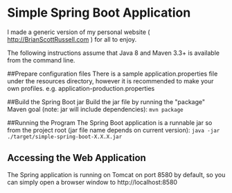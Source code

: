 # Simple Spring Boot Application
I made a generic version of my personal website ( http://BrianScottRussell.com ) for all to enjoy.

The following instructions assume that Java 8 and Maven 3.3+ is available from the command line.

##Prepare configuration files
There is a sample application.properties file under the resources directory, however it is recommended to make your own profiles.
e.g. application-production.properties

##Build the Spring Boot jar
Build the jar file by running the "package" Maven goal (note: jar will include dependencies):
	```
	mvn package
	```

##Running the Program
The Spring Boot application is a runnable jar so from the project root (jar file name depends on current version):
    ```
    java -jar ./target/simple-spring-boot-X.X.X.jar
    ```

## Accessing the Web Application
The Spring application is running on Tomcat on port 8580 by default, so you can simply open a browser window to http://localhost:8580